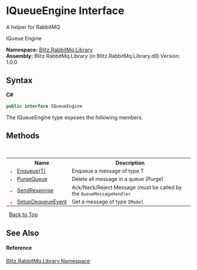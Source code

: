 # IQueueEngine Interface
A helper for RabbitMQ 

IQueue Engine

**Namespace:**&nbsp;<a href="f6e00f21-ec8a-8742-25dd-f94a41f35c7c.md">Blitz.RabbitMq.Library</a><br />**Assembly:**&nbsp;Blitz.RabbitMq.Library (in Blitz.RabbitMq.Library.dll) Version: 1.0.0

## Syntax

**C#**<br />
``` C#
public interface IQueueEngine
```

The IQueueEngine type exposes the following members.


## Methods
&nbsp;<table><tr><th></th><th>Name</th><th>Description</th></tr><tr><td>![Public method](media/pubmethod.gif "Public method")</td><td><a href="3f454408-c352-48b9-8cf8-77dbe3b69c72.md">Enqueue(T)</a></td><td>
Enqueue a message of type T</td></tr><tr><td>![Public method](media/pubmethod.gif "Public method")</td><td><a href="b3708eb8-ce72-a2de-cc22-8aa14531ad0d.md">PurgeQueue</a></td><td>
Delete all message in a queue (Purge)</td></tr><tr><td>![Public method](media/pubmethod.gif "Public method")</td><td><a href="b89d1299-2c3f-ceec-e33d-827a9ffb8561.md">SendResponse</a></td><td>
Ack/Nack/Reject Message (must be called by the `QueueMessageHandler`</td></tr><tr><td>![Public method](media/pubmethod.gif "Public method")</td><td><a href="e708fb37-5d4a-837d-13d4-cdd97647fe1d.md">SetupDequeueEvent</a></td><td>
Get a message of type `IModel`</td></tr></table>&nbsp;
<a href="#iqueueengine-interface">Back to Top</a>

## See Also


#### Reference
<a href="f6e00f21-ec8a-8742-25dd-f94a41f35c7c.md">Blitz.RabbitMq.Library Namespace</a><br />